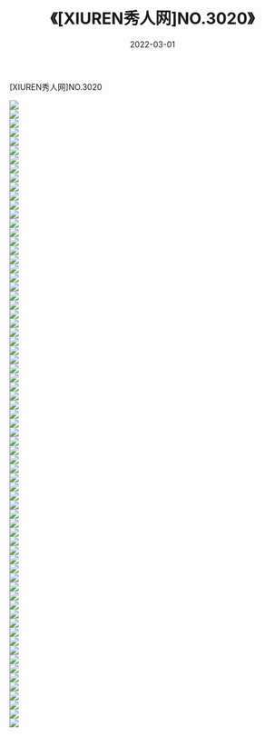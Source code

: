 ﻿---
layout: post
title:  《[XIUREN秀人网]NO.3020》
date:   2022-03-01
img: http://img.660000.xyz/Sharelink/秀人网/秀人网第04部分/[XIUREN秀人网]NO.3020/000.jpg
categories: [美女, 清纯, 唯美]
---

[XIUREN秀人网]NO.3020

 ![](http://img.660000.xyz/Sharelink/秀人网/秀人网第04部分/[XIUREN秀人网]NO.3020/001.jpg) <br>![](http://img.660000.xyz/Sharelink/秀人网/秀人网第04部分/[XIUREN秀人网]NO.3020/002.jpg) <br>![](http://img.660000.xyz/Sharelink/秀人网/秀人网第04部分/[XIUREN秀人网]NO.3020/003.jpg) <br>![](http://img.660000.xyz/Sharelink/秀人网/秀人网第04部分/[XIUREN秀人网]NO.3020/004.jpg) <br>![](http://img.660000.xyz/Sharelink/秀人网/秀人网第04部分/[XIUREN秀人网]NO.3020/005.jpg) <br>![](http://img.660000.xyz/Sharelink/秀人网/秀人网第04部分/[XIUREN秀人网]NO.3020/006.jpg) <br>![](http://img.660000.xyz/Sharelink/秀人网/秀人网第04部分/[XIUREN秀人网]NO.3020/007.jpg) <br>![](http://img.660000.xyz/Sharelink/秀人网/秀人网第04部分/[XIUREN秀人网]NO.3020/008.jpg) <br>![](http://img.660000.xyz/Sharelink/秀人网/秀人网第04部分/[XIUREN秀人网]NO.3020/009.jpg) <br>![](http://img.660000.xyz/Sharelink/秀人网/秀人网第04部分/[XIUREN秀人网]NO.3020/010.jpg) <br>![](http://img.660000.xyz/Sharelink/秀人网/秀人网第04部分/[XIUREN秀人网]NO.3020/011.jpg) <br>![](http://img.660000.xyz/Sharelink/秀人网/秀人网第04部分/[XIUREN秀人网]NO.3020/012.jpg) <br>![](http://img.660000.xyz/Sharelink/秀人网/秀人网第04部分/[XIUREN秀人网]NO.3020/013.jpg) <br>![](http://img.660000.xyz/Sharelink/秀人网/秀人网第04部分/[XIUREN秀人网]NO.3020/014.jpg) <br>![](http://img.660000.xyz/Sharelink/秀人网/秀人网第04部分/[XIUREN秀人网]NO.3020/015.jpg) <br>![](http://img.660000.xyz/Sharelink/秀人网/秀人网第04部分/[XIUREN秀人网]NO.3020/016.jpg) <br>![](http://img.660000.xyz/Sharelink/秀人网/秀人网第04部分/[XIUREN秀人网]NO.3020/017.jpg) <br>![](http://img.660000.xyz/Sharelink/秀人网/秀人网第04部分/[XIUREN秀人网]NO.3020/018.jpg) <br>![](http://img.660000.xyz/Sharelink/秀人网/秀人网第04部分/[XIUREN秀人网]NO.3020/019.jpg) <br>![](http://img.660000.xyz/Sharelink/秀人网/秀人网第04部分/[XIUREN秀人网]NO.3020/020.jpg) <br>![](http://img.660000.xyz/Sharelink/秀人网/秀人网第04部分/[XIUREN秀人网]NO.3020/021.jpg) <br>![](http://img.660000.xyz/Sharelink/秀人网/秀人网第04部分/[XIUREN秀人网]NO.3020/022.jpg) <br>![](http://img.660000.xyz/Sharelink/秀人网/秀人网第04部分/[XIUREN秀人网]NO.3020/023.jpg) <br>![](http://img.660000.xyz/Sharelink/秀人网/秀人网第04部分/[XIUREN秀人网]NO.3020/024.jpg) <br>![](http://img.660000.xyz/Sharelink/秀人网/秀人网第04部分/[XIUREN秀人网]NO.3020/025.jpg) <br>![](http://img.660000.xyz/Sharelink/秀人网/秀人网第04部分/[XIUREN秀人网]NO.3020/026.jpg) <br>![](http://img.660000.xyz/Sharelink/秀人网/秀人网第04部分/[XIUREN秀人网]NO.3020/027.jpg) <br>![](http://img.660000.xyz/Sharelink/秀人网/秀人网第04部分/[XIUREN秀人网]NO.3020/028.jpg) <br>![](http://img.660000.xyz/Sharelink/秀人网/秀人网第04部分/[XIUREN秀人网]NO.3020/029.jpg) <br>![](http://img.660000.xyz/Sharelink/秀人网/秀人网第04部分/[XIUREN秀人网]NO.3020/030.jpg) <br>![](http://img.660000.xyz/Sharelink/秀人网/秀人网第04部分/[XIUREN秀人网]NO.3020/031.jpg) <br>![](http://img.660000.xyz/Sharelink/秀人网/秀人网第04部分/[XIUREN秀人网]NO.3020/032.jpg) <br>![](http://img.660000.xyz/Sharelink/秀人网/秀人网第04部分/[XIUREN秀人网]NO.3020/033.jpg) <br>![](http://img.660000.xyz/Sharelink/秀人网/秀人网第04部分/[XIUREN秀人网]NO.3020/034.jpg) <br>![](http://img.660000.xyz/Sharelink/秀人网/秀人网第04部分/[XIUREN秀人网]NO.3020/035.jpg) <br>![](http://img.660000.xyz/Sharelink/秀人网/秀人网第04部分/[XIUREN秀人网]NO.3020/036.jpg) <br>![](http://img.660000.xyz/Sharelink/秀人网/秀人网第04部分/[XIUREN秀人网]NO.3020/037.jpg) <br>![](http://img.660000.xyz/Sharelink/秀人网/秀人网第04部分/[XIUREN秀人网]NO.3020/038.jpg) <br>![](http://img.660000.xyz/Sharelink/秀人网/秀人网第04部分/[XIUREN秀人网]NO.3020/039.jpg) <br>![](http://img.660000.xyz/Sharelink/秀人网/秀人网第04部分/[XIUREN秀人网]NO.3020/040.jpg) <br>![](http://img.660000.xyz/Sharelink/秀人网/秀人网第04部分/[XIUREN秀人网]NO.3020/041.jpg) <br>![](http://img.660000.xyz/Sharelink/秀人网/秀人网第04部分/[XIUREN秀人网]NO.3020/042.jpg) <br>![](http://img.660000.xyz/Sharelink/秀人网/秀人网第04部分/[XIUREN秀人网]NO.3020/043.jpg) <br>![](http://img.660000.xyz/Sharelink/秀人网/秀人网第04部分/[XIUREN秀人网]NO.3020/044.jpg) <br>![](http://img.660000.xyz/Sharelink/秀人网/秀人网第04部分/[XIUREN秀人网]NO.3020/045.jpg) <br>![](http://img.660000.xyz/Sharelink/秀人网/秀人网第04部分/[XIUREN秀人网]NO.3020/046.jpg) <br>![](http://img.660000.xyz/Sharelink/秀人网/秀人网第04部分/[XIUREN秀人网]NO.3020/047.jpg) <br>![](http://img.660000.xyz/Sharelink/秀人网/秀人网第04部分/[XIUREN秀人网]NO.3020/048.jpg) <br>![](http://img.660000.xyz/Sharelink/秀人网/秀人网第04部分/[XIUREN秀人网]NO.3020/049.jpg) <br>![](http://img.660000.xyz/Sharelink/秀人网/秀人网第04部分/[XIUREN秀人网]NO.3020/050.jpg) <br>![](http://img.660000.xyz/Sharelink/秀人网/秀人网第04部分/[XIUREN秀人网]NO.3020/051.jpg) <br>![](http://img.660000.xyz/Sharelink/秀人网/秀人网第04部分/[XIUREN秀人网]NO.3020/052.jpg) <br>![](http://img.660000.xyz/Sharelink/秀人网/秀人网第04部分/[XIUREN秀人网]NO.3020/053.jpg) <br>![](http://img.660000.xyz/Sharelink/秀人网/秀人网第04部分/[XIUREN秀人网]NO.3020/054.jpg) <br>![](http://img.660000.xyz/Sharelink/秀人网/秀人网第04部分/[XIUREN秀人网]NO.3020/055.jpg) <br>![](http://img.660000.xyz/Sharelink/秀人网/秀人网第04部分/[XIUREN秀人网]NO.3020/056.jpg) <br>![](http://img.660000.xyz/Sharelink/秀人网/秀人网第04部分/[XIUREN秀人网]NO.3020/057.jpg) <br>![](http://img.660000.xyz/Sharelink/秀人网/秀人网第04部分/[XIUREN秀人网]NO.3020/058.jpg) <br>![](http://img.660000.xyz/Sharelink/秀人网/秀人网第04部分/[XIUREN秀人网]NO.3020/059.jpg) <br>![](http://img.660000.xyz/Sharelink/秀人网/秀人网第04部分/[XIUREN秀人网]NO.3020/060.jpg) <br>![](http://img.660000.xyz/Sharelink/秀人网/秀人网第04部分/[XIUREN秀人网]NO.3020/061.jpg) <br>![](http://img.660000.xyz/Sharelink/秀人网/秀人网第04部分/[XIUREN秀人网]NO.3020/062.jpg) <br>![](http://img.660000.xyz/Sharelink/秀人网/秀人网第04部分/[XIUREN秀人网]NO.3020/063.jpg) <br>![](http://img.660000.xyz/Sharelink/秀人网/秀人网第04部分/[XIUREN秀人网]NO.3020/064.jpg) <br>![](http://img.660000.xyz/Sharelink/秀人网/秀人网第04部分/[XIUREN秀人网]NO.3020/065.jpg) <br>![](http://img.660000.xyz/Sharelink/秀人网/秀人网第04部分/[XIUREN秀人网]NO.3020/066.jpg) <br>![](http://img.660000.xyz/Sharelink/秀人网/秀人网第04部分/[XIUREN秀人网]NO.3020/067.jpg) <br>![](http://img.660000.xyz/Sharelink/秀人网/秀人网第04部分/[XIUREN秀人网]NO.3020/068.jpg) <br>![](http://img.660000.xyz/Sharelink/秀人网/秀人网第04部分/[XIUREN秀人网]NO.3020/069.jpg) <br>